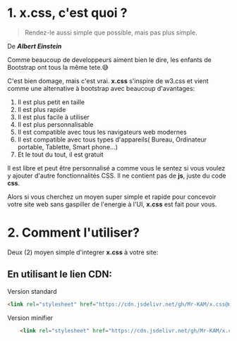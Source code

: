 # 1. x.css, c'est quoi ?<a id="1"></a>

>Rendez-le aussi simple que possible, mais pas plus simple.

De ***Albert Einstein***

Comme beaucoup de developpeurs aiment bien le dire, les enfants de Bootstrap ont tous la même tete.😅

C'est bien domage, mais c'est vrai. 
**x.css** s'inspire de w3.css et vient comme une alternative à bootstrap avec beaucoup d'avantages:

1. Il est plus petit en taille
2. Il est plus rapide
3. Il est plus facile à utiliser
5. Il est plus personnalisable
6. Il est compatible avec tous les navigateurs web modernes
7. Il est compatible avec tous types d'appareils( Bureau, Ordinateur portable, Tablette, Smart phone...) 
8. Et le tout du tout, il est gratuit

Il est libre et peut être personnalisé a comme vous le sentez si vous voulez y ajouter d'autre fonctionnalités CSS. Il ne contient pas de **js**, juste du code **css**.

Alors si vous cherchez un moyen super simple et rapide pour concevoir votre site web sans gaspiller de l'energie à l'UI, **x.css** est fait pour vous.

# 2. Comment l'utiliser?<a id="2"></a>

Deux (2) moyen simple d'integrer **x.css** à votre site:

## En utilisant le lien CDN:

Version standard

```html showLineNumbers
<link rel="stylesheet" href="https://cdn.jsdelivr.net/gh/Mr-KAM/x.css@main/x.css">
```
Version minifier

```html showLineNumbers
	<link rel="stylesheet" href="https://cdn.jsdelivr.net/gh/Mr-KAM/x.css@main/x.css">
```
